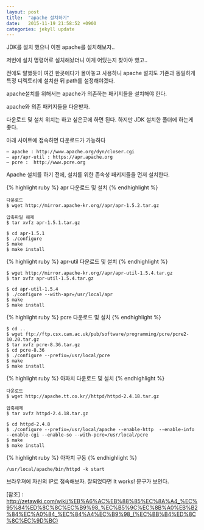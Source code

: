```yaml
---
layout: post
title:  "apache 설치하기"
date:   2015-11-19 21:58:52 +0900
categories: jekyll update
---
```

JDK를 설치 했으니 이젠 apache를 설치해보자..

저번에 설치 명령어로 설치해놨더니 이게 어딨는지 찾아야 했고..

전에도 말했듯이 여긴 한곳에다가 몰아놓고 사용하니 apache 설치도 기존과 동일하게 특정 디렉토리에 설치한 뒤 path를 설정해야겠다.

apache설치를 위해서는 apache가 의존하는 패키지들을 설치해야 한다.

apache와 의존 패키지들을 다운받자.

다운로드 및 설치 위치는 하고 싶은곳에 하면 된다. 하지만 JDK 설치한 폴더에 하는게 좋다.



아래 사이트에 접속하면 다운로드가 가능하다
~~~
– apache : http://www.apache.org/dyn/closer.cgi
– apr/apr-util : https://apr.apache.org
– pcre :  http://www.pcre.org
~~~

Apache 설치를 하기 전에, 설치를 위한 존속성 패키지들을 먼저 설치한다.

{% highlight ruby %}
apr 다운로드 및 설치
{% endhighlight %}
~~~
다운로드
$ wget http://mirror.apache-kr.org//apr/apr-1.5.2.tar.gz

압축파일 해제
$ tar xvfz apr-1.5.1.tar.gz

$ cd apr-1.5.1
$ ./configure
$ make
$ make install
~~~

{% highlight ruby %}
apr-util 다운로드 및 설치
{% endhighlight %}
~~~
$ wget http://mirror.apache-kr.org//apr/apr-util-1.5.4.tar.gz
$ tar xvfz apr-util-1.5.4.tar.gz

$ cd apr-util-1.5.4
$ ./configure --with-apr=/usr/local/apr
$ make
$ make install
~~~

{% highlight ruby %}
pcre 다운로드 및 설치
{% endhighlight %}
~~~
$ cd ..
$ wget ftp://ftp.csx.cam.ac.uk/pub/software/programming/pcre/pcre2-10.20.tar.gz
$ tar xvfz pcre-8.36.tar.gz
$ cd pcre-8.36
$ ./configure --prefix=/usr/local/pcre
$ make
$ make install
~~~

{% highlight ruby %}
아파치 다운로드 및 설치
{% endhighlight %}
~~~
다운로드
$ wget http://apache.tt.co.kr//httpd/httpd-2.4.18.tar.gz

압축해제
$ tar xvfz httpd-2.4.18.tar.gz

$ cd httpd-2.4.8
$ ./configure --prefix=/usr/local/apache --enable-http  --enable-info --enable-cgi --enable-so --with-pcre=/usr/local/pcre
$ make
$ make install
~~~


{% highlight ruby %}
아파치 구동
{% endhighlight %}
~~~
/usr/local/apache/bin/httpd -k start
~~~

브라우져에 자신의 IP로 접속해보자.
잘되었다면 It works! 문구가 보인다.

[참조] : http://zetawiki.com/wiki/%EB%A6%AC%EB%88%85%EC%8A%A4_%EC%95%84%ED%8C%8C%EC%B9%98_%EC%B5%9C%EC%8B%A0%EB%B2%84%EC%A0%84_%EC%84%A4%EC%B9%98_(%EC%BB%B4%ED%8C%8C%EC%9D%BC)



